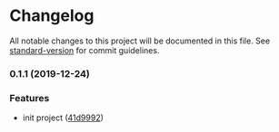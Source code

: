 # Changelog

All notable changes to this project will be documented in this file. See [standard-version](https://github.com/conventional-changelog/standard-version) for commit guidelines.

### 0.1.1 (2019-12-24)


### Features

* init project ([41d9992](https://github.com/serverless-components/tencent-egg/commit/41d99924ae3e01a41c4a159b1864dc0610f66d97))
